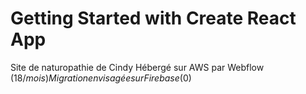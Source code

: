# Getting Started with Create React App

Site de naturopathie de Cindy
Hébergé sur AWS par Webflow (18$/mois)
Migration envisagée sur Firebase (0$)